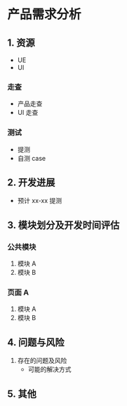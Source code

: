 # 产品需求分析

## 1. 资源

-   UE
-   UI

### 走查

-   产品走查
-   UI 走查

### 测试

-   提测
-   自测 case

## 2. 开发进展

-   预计 xx-xx 提测

## 3. 模块划分及开发时间评估

### 公共模块

1. 模块 A
1. 模块 B

### 页面 A

1. 模块 A
1. 模块 B

## 4. 问题与风险

1. 存在的问题及风险
    - 可能的解决方式

## 5. 其他
